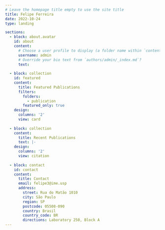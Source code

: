 ```yaml
---
# Leave the homepage title empty to use the site title
title: Felipe Ferreira
date: 2022-10-24
type: landing

sections:
  - block: about.avatar
    id: about
    content:
      # Choose a user profile to display (a folder name within `content/authors/`)
      username: admin
      # Override your bio text from `authors/admin/_index.md`?
      text:
      
  - block: collection
    id: featured
    content:
      title: Featured Publications
      filters:
        folders:
          - publication
        featured_only: true
    design:
      columns: '2'
      view: card
      
  - block: collection
    content:
      title: Recent Publications
      text: |-
    design:
      columns: '2'
      view: citation
      
  - block: contact
    id: contact
    content:
      title: Contact
      email: felipe3@ime.usp
      address:
        street: Rua do Matão 1010
        city: São Paulo
        region: SP
        postcode: 05508-090
        country: Brasil
        country_code: BR
        directions: Laboratory 250, Block A
---
```

